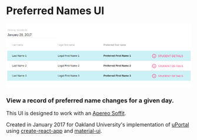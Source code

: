 # Preferred Names UI
<img src="preferred-names.png" alt="Preferred Names UI"/>

### View a record of preferred name changes for a given day.

This UI is designed to work with an [Apereo Soffit](https://github.com/drewwills/Soffit).

Created in January 2017 for Oakland University's implementation of [uPortal](https://github.com/jasig/uPortal) using [create-react-app](https://github.com/facebookincubator/create-react-app) and [material-ui](https://github.com/callemall/material-ui).

